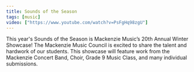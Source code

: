 ```yaml
---
title: Sounds of the Season
tags: [music]
video: ["https://www.youtube.com/watch?v=PsFgHq98zgU"]
---
```


This year's Sounds of the Season is Mackenzie Music’s 20th Annual Winter Showcase! The Mackenzie Music Council is excited to share the talent and hardwork of our students. This showcase will feature work from the Mackenzie Concert Band, Choir, Grade 9 Music Class, and many individual submissions. 
